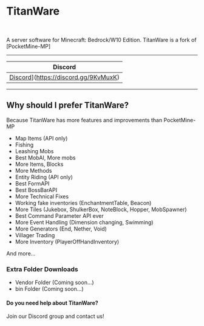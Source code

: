 <h1>TitanWare</h1>
<br />

A server software for Minecraft: Bedrock/W10 Edition. TitanWare is a fork of [PocketMine-MP]

------------       

| Discord |
| :---: |
| [Discord](https://img.shields.io/discord/427472879072968714.svg?style=flat-square&label=discord&colorB=7289da)](https://discord.gg/9KvMuxK) |
------------

## Why should I prefer TitanWare?

Because TitanWare has more features and improvements than PocketMine-MP

- Map Items (API only)
- Fishing
- Leashing Mobs
- Best MobAI, More mobs
- More Items, Blocks
- More Methods
- Entity Riding (API only)
- Best FormAPI
- Best BossBarAPI
- More Technical Fixes
- Working fake inventories (EnchantmentTable, Beacon)
- More Tiles (Jukebox, ShulkerBox, NoteBlock, Hopper, MobSpawner)
- Best Command Parameter API ever
- More Event Handling (Dimension changing, Swimming)
- More Generators (End, Nether, Void)
- Villager Trading
- More Inventory (PlayerOffHandInventory)

And more...

### Extra Folder Downloads

- Vendor Folder (Coming soon...)
- bin Folder (Coming soon...)

#### Do you need help about TitanWare?

Join our Discord group and contact us!

